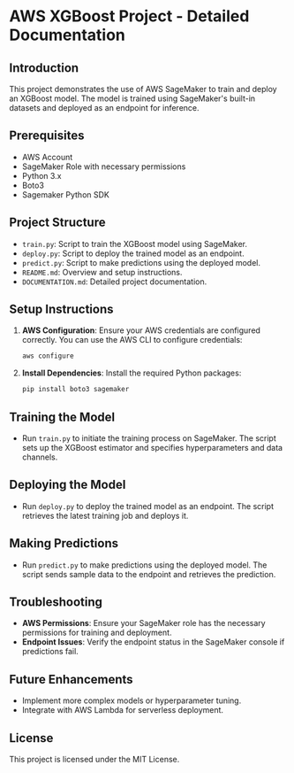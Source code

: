 # AWS XGBoost Project - Detailed Documentation

## Introduction
This project demonstrates the use of AWS SageMaker to train and deploy an XGBoost model. The model is trained using SageMaker's built-in datasets and deployed as an endpoint for inference.

## Prerequisites
- AWS Account
- SageMaker Role with necessary permissions
- Python 3.x
- Boto3
- Sagemaker Python SDK

## Project Structure
- `train.py`: Script to train the XGBoost model using SageMaker.
- `deploy.py`: Script to deploy the trained model as an endpoint.
- `predict.py`: Script to make predictions using the deployed model.
- `README.md`: Overview and setup instructions.
- `DOCUMENTATION.md`: Detailed project documentation.

## Setup Instructions
1. **AWS Configuration**: Ensure your AWS credentials are configured correctly. You can use the AWS CLI to configure credentials:
   ```bash
   aws configure
   ```
2. **Install Dependencies**: Install the required Python packages:
   ```bash
   pip install boto3 sagemaker
   ```

## Training the Model
- Run `train.py` to initiate the training process on SageMaker. The script sets up the XGBoost estimator and specifies hyperparameters and data channels.

## Deploying the Model
- Run `deploy.py` to deploy the trained model as an endpoint. The script retrieves the latest training job and deploys it.

## Making Predictions
- Run `predict.py` to make predictions using the deployed model. The script sends sample data to the endpoint and retrieves the prediction.

## Troubleshooting
- **AWS Permissions**: Ensure your SageMaker role has the necessary permissions for training and deployment.
- **Endpoint Issues**: Verify the endpoint status in the SageMaker console if predictions fail.

## Future Enhancements
- Implement more complex models or hyperparameter tuning.
- Integrate with AWS Lambda for serverless deployment.

## License
This project is licensed under the MIT License.
